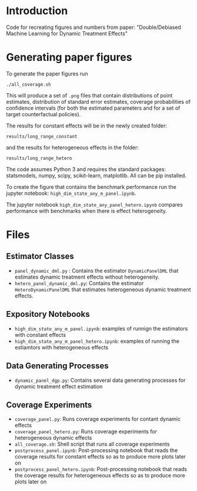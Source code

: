 # Introduction

Code for recreating figures and numbers from paper: "Double/Debiased Machine Learning for Dynamic Treatment Effects"

# Generating paper figures

To generate the paper figures run

```
./all_coverage.sh
```

This will produce a set of `.png` files that contain distributions of point estimates, distribution of standard error estimates,
coverage probabilities of confidence intervals (for both the estimated parameters and for a set of target counterfactual
policies).

The results for constant effects will be in the newly created folder:

`results/long_range_constant`

and the results for heterogeneous effects in the folder:

`results/long_range_hetero`

The code assumes Python 3 and requires the standard packages: statsmodels, numpy, scipy, scikit-learn, matplotlib. All can be pip installed.

To create the figure that contains the benchmark performance run the jupyter notebook: `high_dim_state_any_m_panel.ipynb`.

The jupyter notebook `high_dim_state_any_panel_hetero.ipynb` compares performance with benchmarks when there is effect heterogeneity.


# Files

## Estimator Classes

* `panel_dynamic_dml.py` : Contains the estimator `DynamicPanelDML` that estimates dynamic treatment effects without heterogeneity.
* `hetero_panel_dynamic_dml.py`: Contains the estimator `HeteroDynamicPanelDML` that estimates heterogeneous dynamic treatment effects.


## Expository Notebooks

* `high_dim_state_any_m_panel.ipynb`: examples of runnign the estimators with constant effects
* `high_dim_state_any_m_panel_hetero.ipynb`: examples of running the estiamtors with heterogeneous effects


## Data Generating Processes

* `dynamic_panel_dgp.py`: Contains several data generating processes for dynamic treatment effect estimation


## Coverage Experiments

* `coverage_panel.py`: Runs coverage experiments for contant dynamic effects
* `coverage_panel_hetero.py`: Runs coverage experiments for heterogeneous dynamic effects
* `all_coverage.sh`: Shell script that runs all coverage experiments
* `postprocess_panel.ipynb`: Post-processing notebook that reads the coverage results for constant effects so as to produce more plots later on
* `postprocess_panel_hetero.ipynb`: Post-processing notebook that reads the coverage results for heterogeneous effects so as to produce more plots later on
